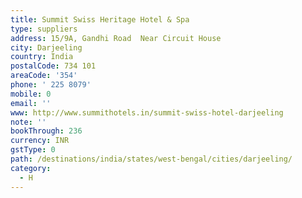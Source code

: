 ```yaml
---
title: Summit Swiss Heritage Hotel & Spa
type: suppliers
address: 15/9A, Gandhi Road  Near Circuit House
city: Darjeeling
country: India
postalCode: 734 101
areaCode: '354'
phone: ' 225 8079'
mobile: 0
email: ''
www: http://www.summithotels.in/summit-swiss-hotel-darjeeling
note: ''
bookThrough: 236
currency: INR
gstType: 0
path: /destinations/india/states/west-bengal/cities/darjeeling/
category:
  - H
---
```



